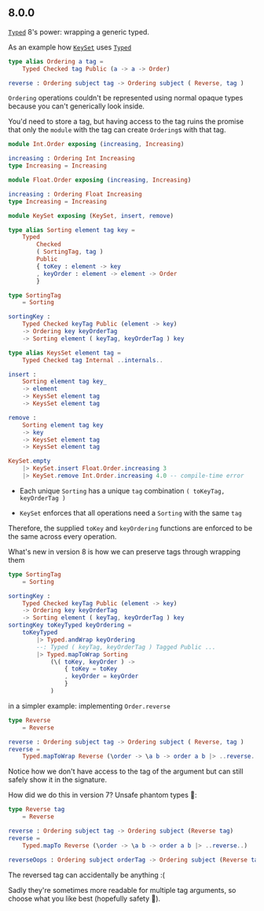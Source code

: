 ## 8.0.0

[`Typed`](https://dark.elm.dmy.fr/packages/lue-bird/elm-typed-value/latest/) 8's power:
wrapping a generic typed.

As an example how [`KeySet`](https://dark.elm.dmy.fr/packages/lue-bird/elm-keysset/latest/KeySet)
uses [`Typed`](https://dark.elm.dmy.fr/packages/lue-bird/elm-typed-value/latest/)
```elm
type alias Ordering a tag =
    Typed Checked tag Public (a -> a -> Order)

reverse : Ordering subject tag -> Ordering subject ( Reverse, tag )
```
`Ordering` operations couldn't be represented using normal opaque types
because you can't generically look inside.

You'd need to store a tag, but having access to the tag ruins the promise
that only the `module` with the tag can create `Ordering`s with that tag.

```elm
module Int.Order exposing (increasing, Increasing)

increasing : Ordering Int Increasing
type Increasing = Increasing
```
```elm
module Float.Order exposing (increasing, Increasing)

increasing : Ordering Float Increasing
type Increasing = Increasing
```
```elm
module KeySet exposing (KeySet, insert, remove)

type alias Sorting element tag key =
    Typed
        Checked
        ( SortingTag, tag )
        Public
        { toKey : element -> key
        , keyOrder : element -> element -> Order
        }

type SortingTag
    = Sorting

sortingKey :
    Typed Checked keyTag Public (element -> key)
    -> Ordering key keyOrderTag
    -> Sorting element ( keyTag, keyOrderTag ) key

type alias KeysSet element tag =
    Typed Checked tag Internal ..internals..

insert :
    Sorting element tag key_
    -> element
    -> KeysSet element tag
    -> KeysSet element tag

remove :
    Sorting element tag key
    -> key
    -> KeysSet element tag
    -> KeysSet element tag
```
```elm
KeySet.empty
    |> KeySet.insert Float.Order.increasing 3
    |> KeySet.remove Int.Order.increasing 4.0 -- compile-time error
```

  - Each unique `Sorting` has a unique `tag` combination `( toKeyTag, keyOrderTag )`

  - `KeySet` enforces that all operations need a `Sorting` with the same `tag`

Therefore, the supplied `toKey` and `keyOrdering` functions are enforced to be the same across every operation.

What's new in version 8 is how we can preserve tags through wrapping them
```elm
type SortingTag
    = Sorting

sortingKey :
    Typed Checked keyTag Public (element -> key)
    -> Ordering key keyOrderTag
    -> Sorting element ( keyTag, keyOrderTag ) key
sortingKey toKeyTyped keyOrdering =
    toKeyTyped
        |> Typed.andWrap keyOrdering
        --: Typed ( keyTag, keyOrderTag ) Tagged Public ...
        |> Typed.mapToWrap Sorting
            (\( toKey, keyOrder ) ->
                { toKey = toKey
                , keyOrder = keyOrder
                }
            )
```
in a simpler example: implementing `Order.reverse`
```elm
type Reverse
    = Reverse

reverse : Ordering subject tag -> Ordering subject ( Reverse, tag )
reverse =
    Typed.mapToWrap Reverse (\order -> \a b -> order a b |> ..reverse..)
```
Notice how we don't have access to the tag of the argument
but can still safely show it in the signature.

How did we do this in version 7? Unsafe phantom types 🤮:
```elm
type Reverse tag
    = Reverse

reverse : Ordering subject tag -> Ordering subject (Reverse tag)
reverse =
    Typed.mapTo Reverse (\order -> \a b -> order a b |> ..reverse..)

reverseOops : Ordering subject orderTag -> Ordering subject (Reverse tag)
```
The reversed tag can accidentally be anything :(

Sadly they're sometimes more readable for multiple tag arguments, so choose what you like best (hopefully safety 🥺).
